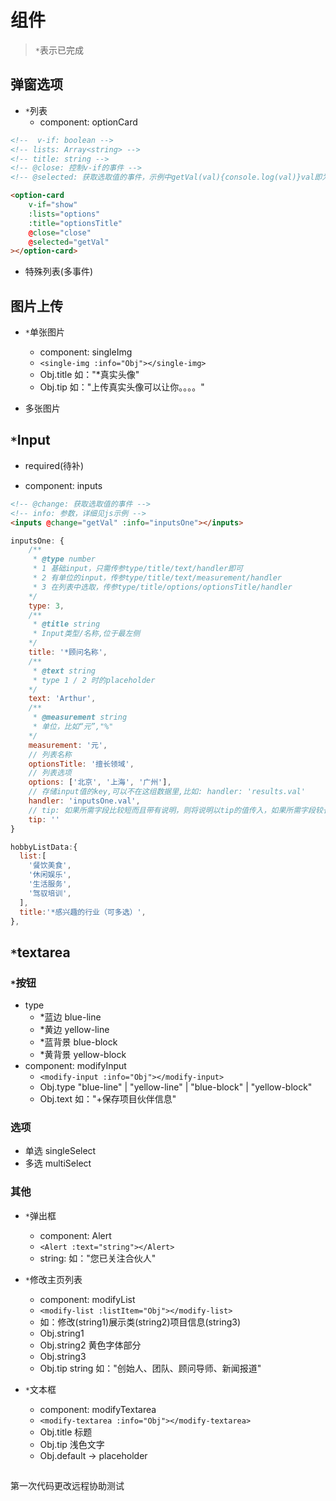 # 组件

> `*`表示已完成

## 弹窗选项

- `*`列表
  - component: optionCard

```html
<!--  v-if: boolean -->
<!-- lists: Array<string> -->
<!-- title: string -->
<!-- @close: 控制v-if的事件 -->
<!-- @selected: 获取选取值的事件，示例中getVal(val){console.log(val)}val即为选得的值-->

<option-card
    v-if="show"
    :lists="options"
    :title="optionsTitle"
    @close="close"
    @selected="getVal"
></option-card>
```

- 特殊列表(多事件)

## 图片上传

- `*`单张图片
  - component: singleImg
  - `<single-img :info="Obj"></single-img>`
  - Obj.title 如："*真实头像"
  - Obj.tip 如："上传真实头像可以让你。。。。"

- 多张图片

## `*`Input

- required(待补)

- component: inputs

```html
<!-- @change: 获取选取值的事件 -->
<!-- info: 参数，详细见js示例 -->
<inputs @change="getVal" :info="inputsOne"></inputs>
```

```javascript
inputsOne: {
    /**
     * @type number
     * 1 基础input，只需传参type/title/text/handler即可
     * 2 有单位的input，传参type/title/text/measurement/handler
     * 3 在列表中选取，传参type/title/options/optionsTitle/handler
    */
    type: 3,
    /**
     * @title string
     * Input类型/名称,位于最左侧
    */
    title: '*顾问名称',
    /**
     * @text string
     * type 1 / 2 时的placeholder
    */
    text: 'Arthur',
    /**
     * @measurement string
     * 单位，比如“元”,"%"
    */
    measurement: '元',
    // 列表名称
    optionsTitle: '擅长领域',
    // 列表选项
    options: ['北京', '上海', '广州'],
    // 存储input值的key,可以不在这组数据里,比如: handler: 'results.val'
    handler: 'inputsOne.val',
    // tip: 如果所需字段比较短而且带有说明，则将说明以tip的值传入，如果所需字段较长，则使用modifyTextarea组件
    tip: ''
}
```
```javascript
hobbyListData:{
  list:[
    '餐饮美食',
    '休闲娱乐',
    '生活服务',
    '驾驭培训',
  ],
  title:'*感兴趣的行业（可多选）',
},
```

## `*`textarea

### `*`按钮

- type
  - *蓝边 blue-line
  - *黄边 yellow-line
  - *蓝背景 blue-block
  - *黄背景 yellow-block
- component: modifyInput
  - `<modify-input :info="Obj"></modify-input>`
  - Obj.type "blue-line" | "yellow-line" | "blue-block" | "yellow-block"
  - Obj.text 如："+保存项目伙伴信息"

### 选项

- 单选 singleSelect
- 多选 multiSelect

### 其他

- `*`弹出框
  - component: Alert
  - `<Alert :text="string"></Alert>`
  - string: 如："您已关注合伙人"

- `*`修改主页列表
  - component: modifyList
  - `<modify-list :listItem="Obj"></modify-list>`
  - 如：修改(string1)展示类(string2)项目信息(string3)
  - Obj.string1
  - Obj.string2 黄色字体部分
  - Obj.string3
  - Obj.tip string 如："创始人、团队、顾问导师、新闻报道"

- `*`文本框
  - component: modifyTextarea
  - `<modify-textarea :info="Obj"></modify-textarea>`
  - Obj.title 标题
  - Obj.tip 浅色文字
  - Obj.default -> placeholder

##

  第一次代码更改远程协助测试

